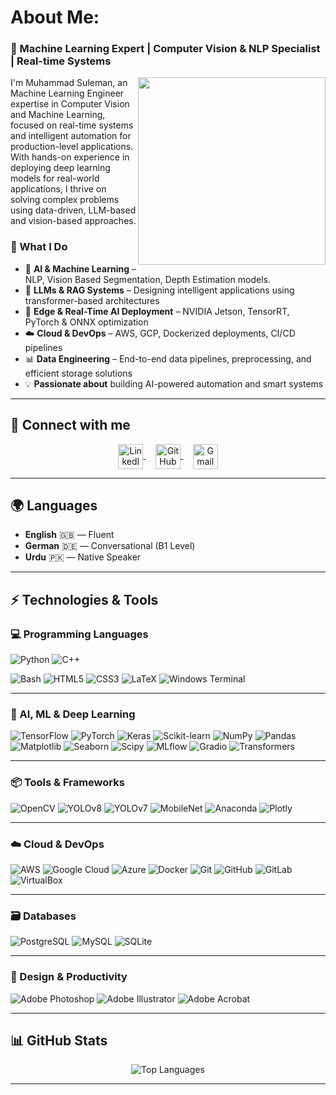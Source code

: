<!-- <h1 align="center">Hi 👋, I'm Muhammad Suleman</h1> -->
<h1 align="left"> About Me: </h1>

<h3 align="left">🚀 Machine Learning Expert | Computer Vision & NLP Specialist | Real-time Systems</h3>

  <img align="right" src="https://media2.giphy.com/media/v1.Y2lkPTc5MGI3NjExOHRibjdhZDJvdnl0bmJzZ2VnbTBsd2FoM2RnczF5ajhrb2M1YjZlOSZlcD12MV9pbnRlcm5hbF9naWZfYnlfaWQmY3Q9cw/zhYSVCirREeIZtONCI/giphy.webp" width="300"/>
  
I'm Muhammad Suleman, an Machine Learning Engineer expertise in Computer Vision and Machine Learning, focused on real-time systems and intelligent automation for production-level applications. With hands-on experience in deploying deep learning models for real-world applications, I thrive on solving complex problems using data-driven, LLM-based and vision-based approaches.


### 🔧 What I Do

- 🧠 **AI & Machine Learning** – NLP, Vision Based Segmentation, Depth Estimation models.
- 🤖 **LLMs & RAG Systems** – Designing intelligent applications using transformer-based architectures  
- 🚀 **Edge & Real-Time AI Deployment** – NVIDIA Jetson, TensorRT, PyTorch & ONNX optimization  
- ☁️ **Cloud & DevOps** – AWS, GCP, Dockerized deployments, CI/CD pipelines  
- 📊 **Data Engineering** – End-to-end data pipelines, preprocessing, and efficient storage solutions  
- 💡 **Passionate about** building AI-powered automation and smart systems 


<!-- 🧠 AI & Machine Learning – Computer vision, deep learning, OCR, and sensor fusion
🏗 System Design & Simulation – Robotics, autonomous systems, and model-based engineering
☁️ Cloud & DevOps – AWS, Google Cloud, Docker, Kubernetes
📊 Data Engineering – ETL pipelines, data processing, and storage solutions
📌 Highlighted Projects
🚁 Sensor Fusion for UAVs – Improved autonomous UAV navigation by integrating LiDAR and camera data, increasing accuracy by 5% (Fraunhofer IVI).
📄 OCR System Enhancement – Optimized document text recognition, improving accuracy by 10% (Raed IT Solutions).
🛰️ Road Condition Detection – Built a machine learning pipeline for detecting road conditions using satellite images.
📚 Tech Stack
Python | C++ | TensorFlow | PyTorch | OpenCV | ROS | Docker | Kubernetes | PostgreSQL | AWS | Google Cloud
-->



<!--  📫 **Email:** m.suleman.me96@gmail.com  
🔗 [LinkedIn](https://www.linkedin.com/in/suleman96) | [GitHub](https://github.com/Suleman96?tab=repositories)

-->
---

## 🔗 Connect with me

<p align="center">
  <a href="https://linkedin.com/in/suleman96" target="blank">
    <img align="center" src="https://raw.githubusercontent.com/rahuldkjain/github-profile-readme-generator/master/src/images/icons/Social/linked-in-alt.svg" alt="LinkedIn" height="40" width="40" />
  </a>
  &nbsp;&nbsp;&nbsp;
  <a href="https://github.com/Suleman96?tab=repositories" target="blank">
    <img align="center" src="https://raw.githubusercontent.com/rahuldkjain/github-profile-readme-generator/master/src/images/icons/Social/github.svg" alt="GitHub" height="40" width="40" />
  </a>
  &nbsp;&nbsp;&nbsp;
  <a href="mailto:m.suleman.me96@gmail.com" target="blank">
    <img align="center" src="https://img.icons8.com/fluency/48/ffffff/gmail.png" alt="Gmail" height="40" width="40" />
  </a>
</p>


---

## 🌍 Languages

- **English** 🇬🇧 — Fluent
- **German** 🇩🇪 — Conversational (B1 Level)
- **Urdu** 🇵🇰 — Native Speaker



---

## ⚡ Technologies & Tools

### 💻 Programming Languages
![Python](https://img.shields.io/badge/-Python-3776AB?style=flat-square&logo=python&logoColor=white)
![C++](https://img.shields.io/badge/-C++-00599C?style=flat-square&logo=cplusplus&logoColor=white)
<!-- ![Swift](https://img.shields.io/badge/-Swift-FA7343?style=flat-square&logo=swift&logoColor=white) -->
![Bash](https://img.shields.io/badge/-Bash-4EAA25?style=flat-square&logo=gnubash&logoColor=white)
![HTML5](https://img.shields.io/badge/-HTML5-E34F26?style=flat-square&logo=html5&logoColor=white)
![CSS3](https://img.shields.io/badge/-CSS3-1572B6?style=flat-square&logo=css3&logoColor=white)
![LaTeX](https://img.shields.io/badge/-LaTeX-008080?style=flat-square&logo=latex&logoColor=white)
![Windows Terminal](https://img.shields.io/badge/-Windows%20Terminal-0078D4?style=flat-square&logo=windows&logoColor=white)

---

### 🤖 AI, ML & Deep Learning
![TensorFlow](https://img.shields.io/badge/-TensorFlow-FF6F00?style=flat-square&logo=tensorflow&logoColor=white)
![PyTorch](https://img.shields.io/badge/-PyTorch-EE4C2C?style=flat-square&logo=pytorch&logoColor=white)
![Keras](https://img.shields.io/badge/-Keras-D00000?style=flat-square&logo=keras&logoColor=white)
![Scikit-learn](https://img.shields.io/badge/-Scikit--Learn-F7931E?style=flat-square&logo=scikitlearn&logoColor=white)
![NumPy](https://img.shields.io/badge/-NumPy-013243?style=flat-square&logo=numpy&logoColor=white)
![Pandas](https://img.shields.io/badge/-Pandas-150458?style=flat-square&logo=pandas&logoColor=white)
![Matplotlib](https://img.shields.io/badge/-Matplotlib-11557C?style=flat-square&logo=matplotlib&logoColor=white)
![Seaborn](https://img.shields.io/badge/-Seaborn-0D8ABC?style=flat-square)
![Scipy](https://img.shields.io/badge/-SciPy-8CAAE6?style=flat-square&logo=scipy&logoColor=white)
![MLflow](https://img.shields.io/badge/-MLflow-000000?style=flat-square&logo=mlflow&logoColor=white)
![Gradio](https://img.shields.io/badge/-Gradio-20BEFF?style=flat-square&logo=gradio&logoColor=white)
![Transformers](https://img.shields.io/badge/-Transformers-000000?style=flat-square&logo=huggingface&logoColor=yellow)

---

### 📦 Tools & Frameworks
![OpenCV](https://img.shields.io/badge/-OpenCV-5C3EE8?style=flat-square&logo=opencv&logoColor=white)
![YOLOv8](https://img.shields.io/badge/-YOLOv8-FF1493?style=flat-square)
![YOLOv7](https://img.shields.io/badge/-YOLOv7-800080?style=flat-square)
![MobileNet](https://img.shields.io/badge/-MobileNet-009688?style=flat-square)
![Anaconda](https://img.shields.io/badge/-Anaconda-44A833?style=flat-square&logo=anaconda&logoColor=white)
![Plotly](https://img.shields.io/badge/-Plotly-3F4F75?style=flat-square&logo=plotly&logoColor=white)

---

### ☁️ Cloud & DevOps
![AWS](https://img.shields.io/badge/-AWS-232F3E?style=flat-square&logo=amazonaws&logoColor=white)
![Google Cloud](https://img.shields.io/badge/-Google%20Cloud-4285F4?style=flat-square&logo=googlecloud&logoColor=white)
![Azure](https://img.shields.io/badge/-Azure-0078D4?style=flat-square&logo=microsoftazure&logoColor=white)
![Docker](https://img.shields.io/badge/-Docker-2496ED?style=flat-square&logo=docker&logoColor=white)
![Git](https://img.shields.io/badge/-Git-F05032?style=flat-square&logo=git&logoColor=white)
![GitHub](https://img.shields.io/badge/-GitHub-181717?style=flat-square&logo=github)
![GitLab](https://img.shields.io/badge/-GitLab-FC6D26?style=flat-square&logo=gitlab&logoColor=white)
![VirtualBox](https://img.shields.io/badge/-VirtualBox-183A61?style=flat-square&logo=virtualbox&logoColor=white)

---

### 🗃️ Databases
![PostgreSQL](https://img.shields.io/badge/-PostgreSQL-336791?style=flat-square&logo=postgresql&logoColor=white)
![MySQL](https://img.shields.io/badge/-MySQL-4479A1?style=flat-square&logo=mysql&logoColor=white)
![SQLite](https://img.shields.io/badge/-SQLite-003B57?style=flat-square&logo=sqlite&logoColor=white)

---

### 🎨 Design & Productivity
![Adobe Photoshop](https://img.shields.io/badge/-Photoshop-31A8FF?style=flat-square&logo=adobephotoshop&logoColor=white)
![Adobe Illustrator](https://img.shields.io/badge/-Illustrator-FF9A00?style=flat-square&logo=adobeillustrator&logoColor=white)
![Adobe Acrobat](https://img.shields.io/badge/-Acrobat%20Reader-FF0000?style=flat-square&logo=adobeacrobatreader&logoColor=white)

---

## 📊 GitHub Stats

<!-- <p align="center"><img src="https://github-readme-stats.vercel.app/api?username=Suleman96&show_icons=true&theme=tokyonight" alt="GitHub Stats"/></p> -->
<p align="center"><img src="https://github-readme-stats.vercel.app/api/top-langs/?username=Suleman96&layout=compact&theme=tokyonight" alt="Top Languages"/></p> 
<!-- <p align="center"><img src="https://github-readme-streak-stats.herokuapp.com?user=Suleman96&theme=tokyonight&hide_border=true" alt="GitHub Streak"/></p> -->

---
<!-- This is a comment. It will not be visible on the rendered GitHub page 

## 🏆 GitHub Trophies

<p align="center">
  <img src="https://github-profile-trophy.vercel.app/?username=Suleman96&theme=tokyonight&margin-w=15&no-frame=true" alt="GitHub Trophies"/>
</p>
-->
